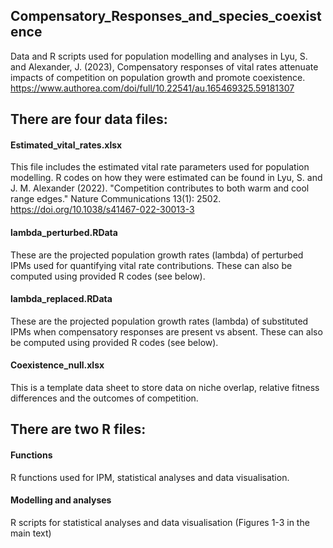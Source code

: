 ## Compensatory_Responses_and_species_coexistence
Data and R scripts used for population modelling and analyses in Lyu, S. and Alexander, J. (2023), Compensatory responses of vital rates attenuate impacts of competition on population growth and promote coexistence.
https://www.authorea.com/doi/full/10.22541/au.165469325.59181307

## There are four data files: 
#### Estimated_vital_rates.xlsx  
This file includes the estimated vital rate parameters used for population modelling. R codes on how they were estimated can be found in Lyu, S. and J. M. Alexander (2022). "Competition contributes to both warm and cool range edges." Nature Communications 13(1): 2502. https://doi.org/10.1038/s41467-022-30013-3

#### lambda_perturbed.RData  
These are the projected population growth rates (lambda) of perturbed IPMs used for quantifying vital rate contributions. These can also be computed using provided R codes (see below). 

#### lambda_replaced.RData
These are the projected population growth rates (lambda) of substituted IPMs when compensatory responses are present vs absent. These can also be computed using provided R codes (see below). 

#### Coexistence_null.xlsx
This is a template data sheet to store data on niche overlap, relative fitness differences and the outcomes of competition.

## There are two R files:
#### Functions  
R functions used for IPM, statistical analyses and data visualisation.

#### Modelling and analyses
R scripts for statistical analyses and data visualisation (Figures 1-3 in the main text)
